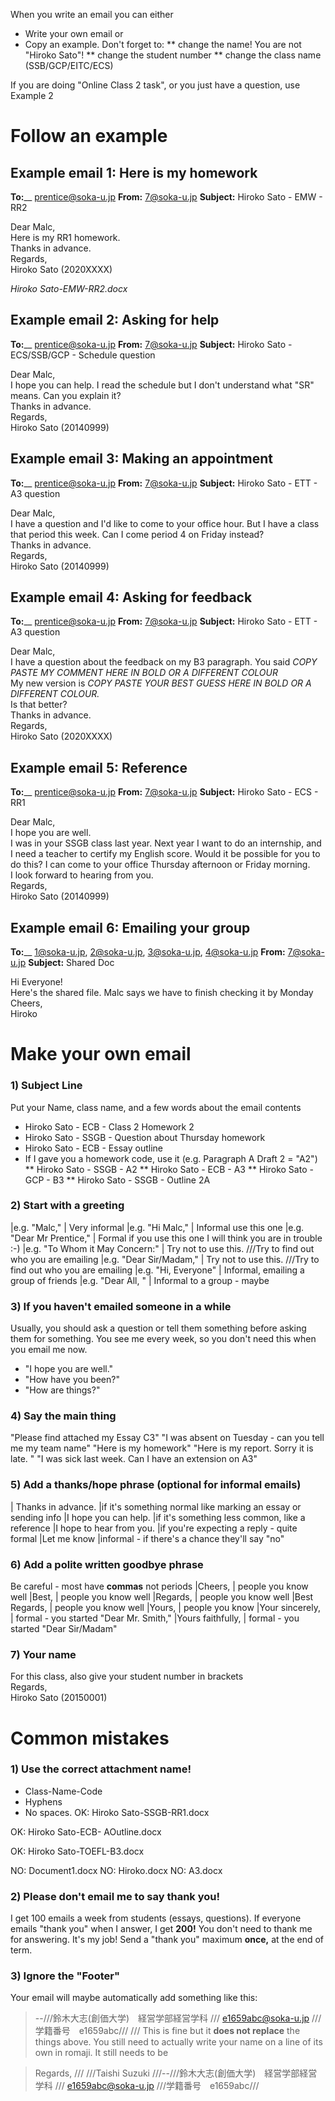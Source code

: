When you write an email you can either
* Write your own email or
* Copy an example. Don't forget to:
** change the name! You are not "Hiroko Sato"! 
** change the student number
** change the class name (SSB/GCP/EITC/ECS)

<red> If you are doing "Online Class 2 task", or you just have a question, use Example 2</red>


# Follow an example 
## Example email 1: Here is my homework

__To:____ 		prentice@soka-u.jp
__From:__ 		7@soka-u.jp
__Subject:__  	Hiroko Sato - EMW - RR2

Dear Malc,
<br>
Here is my RR1 homework.
<br>
Thanks in advance.
<br>
Regards,
<br>
Hiroko Sato (2020XXXX)

_Hiroko Sato-EMW-RR2.docx_


## Example email 2: Asking for help

__To:____ 		prentice@soka-u.jp
__From:__ 		7@soka-u.jp
__Subject:__  	Hiroko Sato - ECS/SSB/GCP - Schedule question

Dear Malc,
<br>
I hope you can help. I read the schedule but I don't understand what "SR" means. Can you explain it?
<br>
Thanks in advance.
<br>
Regards,
<br>
Hiroko Sato (20140999) 


##  Example email 3: Making an appointment
__To:____ 		prentice@soka-u.jp
__From:__ 		7@soka-u.jp
__Subject:__  	Hiroko Sato - ETT - A3 question

Dear Malc,
<br>
I have a question and I'd like to come to your office hour. But I have a class that period this week. Can I come period 4 on Friday instead?
<br>
Thanks in advance.
<br>
Regards,
<br>
Hiroko Sato (20140999) 

## Example email 4: Asking for feedback
__To:____ 		prentice@soka-u.jp
__From:__ 		7@soka-u.jp
__Subject:__  	Hiroko Sato - ETT - A3 question

Dear Malc,
<br>
I have a question about the feedback on my B3 paragraph. 
You said _COPY PASTE MY COMMENT HERE IN BOLD OR A DIFFERENT COLOUR_
<br>
My new version is _COPY PASTE YOUR BEST GUESS HERE IN BOLD OR A DIFFERENT COLOUR._
<br>
Is that better? 
<br>
Thanks in advance.
<br>
Regards,
<br>
Hiroko Sato (2020XXXX) 


## Example email 5: Reference

__To:____ 		prentice@soka-u.jp
__From:__ 		7@soka-u.jp
__Subject:__  	Hiroko Sato - ECS - RR1

Dear Malc,
<br>
I hope you are well.
<br>
I was in your SSGB class last year. Next year I want to do an internship, and I need a teacher to certify my English score. Would it be possible for you to do this? I can come to your office Thursday afternoon or Friday morning.
<br>
I look forward to hearing from you.
<br>
Regards,
<br>
Hiroko Sato (20140999)

## Example email 6: Emailing your group

__To:____  		1@soka-u.jp, 2@soka-u.jp, 3@soka-u.jp, 4@soka-u.jp
__From:__ 		7@soka-u.jp
__Subject:__  	Shared Doc

Hi Everyone!
<br>
Here's the shared file. Malc says we have to finish checking it by Monday
<br>
Cheers,
<br>
Hiroko


# Make your own email
### 1) Subject Line
Put your Name, class name, and a few words about the email contents
* Hiroko Sato - ECB - Class 2 Homework 2
* Hiroko Sato - SSGB - Question about Thursday homework
* Hiroko Sato - ECB - Essay outline
* If I gave you a homework code, use it (e.g. Paragraph A Draft 2  = "A2")
** Hiroko Sato - SSGB - A2
** Hiroko Sato - ECB - A3
** Hiroko Sato - GCP - B3
** Hiroko Sato - SSGB - Outline 2A




### 2) Start with a greeting
|e.g. "Malc,"					| Very informal
|e.g. "Hi Malc,"					| Informal <blue>use this one</blue>
|e.g. "Dear Mr Prentice," 		| Formal <red>if you use this one I will think you are in trouble :-)</red>
|e.g. "To Whom it May Concern:" 	| Try not to use this. ///Try to find out who you are emailing
|e.g. "Dear Sir/Madam," 			| Try not to use this. ///Try to find out who you are emailing
|e.g. "Hi, Everyone"				| Informal, emailing a group of friends
|e.g. "Dear All, "				| Informal to a group - maybe

### 3) If you haven't emailed someone in a while
Usually, you should ask a question or tell them something before asking them for something.
You see me every week, so you don't need this when you email me now.
* "I hope you are well."
* "How have you been?"
* "How are things?"


### 4) Say the main thing
"Please find attached my Essay C3"
"I was absent on Tuesday - can you tell me my team name"
"Here is my homework"
"Here is my report. Sorry it is late. "
"I was sick last week. Can I have an extension on A3"

### 5) Add a thanks/hope phrase (optional for informal emails)
| <blue>Thanks in advance.</blue> 	|if it's something normal like marking an essay or sending info
|I hope you can help. 				|if it's something less common, like a reference
|I hope to hear from you.			|if you're expecting a reply - quite formal
|Let me know							|informal - if there's a chance they'll say "no"

### 6) Add a polite written goodbye phrase
Be careful - most have __commas__ not periods
|Cheers,			 		| people you know well
|Best,					| people you know well
|<blue>Regards,</blue> 	| people you know well
|Best Regards,			| people you know well
|Yours,					| people you know
|Your sincerely, 		| formal - you started "Dear Mr. Smith,"
|Yours faithfully,		| formal - you started "Dear Sir/Madam"

### 7) Your name
For this class, also give your student number in brackets
<br>
Regards,
<br>
Hiroko Sato <blue>(20150001)</blue>

# Common mistakes
### <red>1) Use the correct attachment name!</red>
* Class-Name-Code
* Hyphens
* No spaces.
<green>OK</green>: 	Hiroko Sato-SSGB-RR1.docx

<green>OK</green>:	Hiroko Sato-ECB- AOutline.docx

<green>OK</green>:	Hiroko Sato-TOEFL-B3.docx

<red>NO:</red> 		Document1.docx
<red>NO:</red> 		Hiroko.docx
<red>NO:</red> 		A3.docx



### 2) Please don't email me to say thank you!
I get 100 emails a week from students (essays, questions).
If everyone emails "thank you" when I answer, I get __200!__
You don't need to thank me for answering. It's my job!
Send a "thank you" maximum __once,__ at the end of term.

### 3) Ignore the "Footer"
Your email will maybe automatically add something like this:


>--///鈴木大志(創価大学)　経営学部経営学科 /// e1659abc@soka-u.jp ///学籍番号　e1659abc///
///
This is fine but it __does not replace__ the things above. You still need to actually write your name on a line of its own in romaji. It still needs to be



>Regards, /// ///Taishi Suzuki ///--///鈴木大志(創価大学)　経営学部経営学科 /// e1659abc@soka-u.jp ///学籍番号　e1659abc///



 